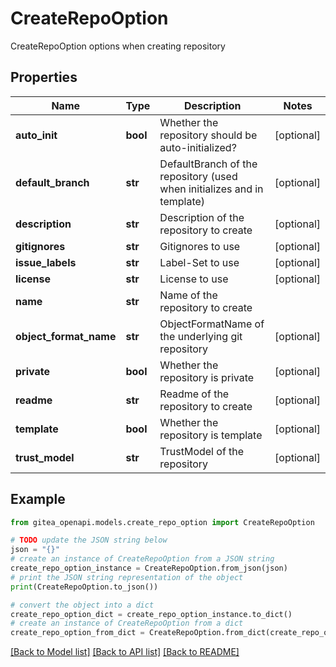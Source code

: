 # CreateRepoOption

CreateRepoOption options when creating repository

## Properties

Name | Type | Description | Notes
------------ | ------------- | ------------- | -------------
**auto_init** | **bool** | Whether the repository should be auto-initialized? | [optional] 
**default_branch** | **str** | DefaultBranch of the repository (used when initializes and in template) | [optional] 
**description** | **str** | Description of the repository to create | [optional] 
**gitignores** | **str** | Gitignores to use | [optional] 
**issue_labels** | **str** | Label-Set to use | [optional] 
**license** | **str** | License to use | [optional] 
**name** | **str** | Name of the repository to create | 
**object_format_name** | **str** | ObjectFormatName of the underlying git repository | [optional] 
**private** | **bool** | Whether the repository is private | [optional] 
**readme** | **str** | Readme of the repository to create | [optional] 
**template** | **bool** | Whether the repository is template | [optional] 
**trust_model** | **str** | TrustModel of the repository | [optional] 

## Example

```python
from gitea_openapi.models.create_repo_option import CreateRepoOption

# TODO update the JSON string below
json = "{}"
# create an instance of CreateRepoOption from a JSON string
create_repo_option_instance = CreateRepoOption.from_json(json)
# print the JSON string representation of the object
print(CreateRepoOption.to_json())

# convert the object into a dict
create_repo_option_dict = create_repo_option_instance.to_dict()
# create an instance of CreateRepoOption from a dict
create_repo_option_from_dict = CreateRepoOption.from_dict(create_repo_option_dict)
```
[[Back to Model list]](../README.md#documentation-for-models) [[Back to API list]](../README.md#documentation-for-api-endpoints) [[Back to README]](../README.md)


